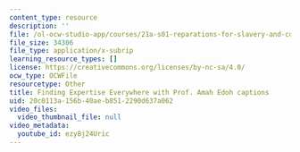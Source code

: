 ```yaml
---
content_type: resource
description: ''
file: /ol-ocw-studio-app/courses/21a-s01-reparations-for-slavery-and-colonization-contemporary-movements-for-justice-fall-2021/ezy8j24Uric_captions.webvtt
file_size: 34306
file_type: application/x-subrip
learning_resource_types: []
license: https://creativecommons.org/licenses/by-nc-sa/4.0/
ocw_type: OCWFile
resourcetype: Other
title: Finding Expertise Everywhere with Prof. Amah Edoh captions
uid: 20c0113a-156b-40ae-b851-2290d637a062
video_files:
  video_thumbnail_file: null
video_metadata:
  youtube_id: ezy8j24Uric
---
```

